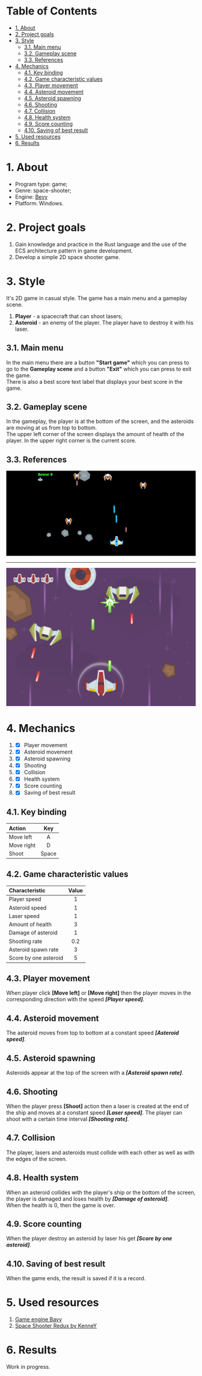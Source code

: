 <h1>Table of Contents</h1>

- [1. About](#1-about)
- [2. Project goals](#2-project-goals)
- [3. Style](#3-style)
  - [3.1. Main menu](#31-main-menu)
  - [3.2. Gameplay scene](#32-gameplay-scene)
  - [3.3. References](#33-references)
- [4. Mechanics](#4-mechanics)
  - [4.1. Key binding](#41-key-binding)
  - [4.2. Game characteristic values](#42-game-characteristic-values)
  - [4.3. Player movement](#43-player-movement)
  - [4.4. Asteroid movement](#44-asteroid-movement)
  - [4.5. Asteroid spawning](#45-asteroid-spawning)
  - [4.6. Shooting](#46-shooting)
  - [4.7. Collision](#47-collision)
  - [4.8. Health system](#48-health-system)
  - [4.9. Score counting](#49-score-counting)
  - [4.10. Saving of best result](#410-saving-of-best-result)
- [5. Used resources](#5-used-resources)
- [6. Results](#6-results)

# 1. About
- Program type: game;
- Genre: space-shooter;
- Engine: [Bevy](https://bevy.org/)
- Platform: Windows.

# 2. Project goals
1. Gain knowledge and practice in the Rust language and the use of the ECS architecture pattern in game development.
2. Develop a simple 2D space shooter game.

# 3. Style
It's 2D game in casual style. The game has a main menu and a gameplay scene.
1. **Player** - a spacecraft that can shoot lasers;
2. **Asteroid** - an enemy of the player. The player have to destroy it with his laser.

## 3.1. Main menu
In the main menu there are a button **"Start game"** which you can press to go to the **Gameplay scene** and a button **"Exit"** which you can press to exit the game.<br>
There is also a best score text label that displays your best score in the game.

## 3.2. Gameplay scene
In the gameplay, the player is at the bottom of the screen, and the asteroids are moving at us from top to bottom.<br>
The upper left corner of the screen displays the amount of health of the player. In the upper right corner is the current score.

## 3.3. References

![](images/example1.png)

---

![](images/example2.png)

# 4. Mechanics
1. - [x] Player movement
2. - [x] Asteroid movement
3. - [x] Asteroid spawning
4. - [x] Shooting
5. - [x] Collision
6. - [x] Health system
7. - [x] Score counting
8. - [x] Saving of best result

## 4.1. Key binding
| Action     |  Key  |
| :--------- | :---: |
| Move left  |   A   |
| Move right |   D   |
| Shoot      | Space |

## 4.2. Game characteristic values
| Characteristic        | Value |
| :-------------------- | :---: |
| Player speed          |   1   |
| Asteroid speed        |   1   |
| Laser speed           |   1   |
| Amount of health      |   3   |
| Damage of asteroid    |   1   |
| Shooting rate         |  0.2  |
| Asteroid spawn rate   |   3   |
| Score by one asteroid |   5   |

## 4.3. Player movement
When player click **[Move left]** or **[Move right]** then the player moves in the corresponding direction with the speed ***[Player speed]***.

## 4.4. Asteroid movement
The asteroid moves from top to bottom at a constant speed ***[Asteroid speed]***.

## 4.5. Asteroid spawning
Asteroids appear at the top of the screen with a ***[Asteroid spawn rate]***.

## 4.6. Shooting
When the player press **[Shoot]** action then a laser is created at the end of the ship and moves at a constant speed ***[Laser speed]***. The player can shoot with a certain time interval ***[Shooting rate]***.

## 4.7. Collision
The player, lasers and asteroids must collide with each other as well as with the edges of the screen.

## 4.8. Health system
When an asteroid collides with the player's ship or the bottom of the screen, the player is damaged and loses health by ***[Damage of asteroid]***.<br>
When the health is 0, then the game is over.

## 4.9. Score counting
When the player destroy an asteroid by laser his get ***[Score by one asteroid]***.

## 4.10. Saving of best result
When the game ends, the result is saved if it is a record.

# 5. Used resources
1. [Game engine Bavy](https://bevy.org/)
2. [Space Shooter Redux by KenneY](https://kenney.nl/assets/space-shooter-redux)

# 6. Results
Work in progress.
